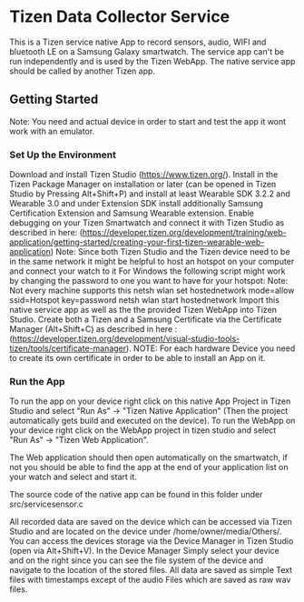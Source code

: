 # Tizen Data Collector Service
This is a Tizen service native App to record sensors, audio, WIFI and bluetooth LE on a Samsung Galaxy smartwatch. The service app can't be run independently and is used by the Tizen WebApp. The native service app should be called by another Tizen app.

## Getting Started

Note: You need and actual device in order to start and test the app it wont work with an emulator.
### Set Up the Environment
Download and install Tizen Studio (https://www.tizen.org/).
Install in the Tizen Package Manager on installation or later (can be opened in Tizen Studio by Pressing Alt+Shift+P) and install at least Wearable SDK 3.2.2 and Wearable 3.0 and under Extension SDK install additionally Samsung Certification Extension and Samsung Wearable extension.
Enable debugging on your Tizen Smartwatch and connect it with Tizen Studio as described in here: (https://developer.tizen.org/development/training/web-application/getting-started/creating-your-first-tizen-wearable-web-application)
    Note: Since both Tizen Studio and the Tizen device need to be in the same network it might be helpful to host an hotspot on your computer and connect your watch to it
        For Windows the following script might work by changing the password to one you want to have for your hotspot: Note: Not every machine supports this
        netsh wlan set hostednetwork mode=allow ssid=Hotspot key=password
        netsh wlan start hostednetwork
Import this native service app as well as the the provided Tizen WebApp into Tizen Studio.
Create both a Tizen and a Samsung Certificate via the Certificate Manager (Alt+Shift+C) as described in here : (https://developer.tizen.org/development/visual-studio-tools-tizen/tools/certificate-manager).
NOTE: For each hardware Device you need to create its own certificate in order to be able to install an App on it.

### Run the App
To run the app on your device right click on this native App Project in Tizen Studio and select "Run As" -> "Tizen Native Application" (Then the project automatically gets build and executed on the device).
To run the WebApp on your device right click on the WebApp project in tizen studio and select "Run As" -> "Tizen Web Application".

The Web application should then open automatically on the smartwatch, if not you should be able to find the app at the end of your application list on your watch and select and start it.

The source code of the native app can be found in this folder under src/servicesensor.c


All recorded data are saved on the device which can be accessed via Tizen Studio and are located on the device under /home/owner/media/Others/. You can access the devices storage via the Device Manager in Tizen Studio (open via Alt+Shift+V). In the Device Manager Simply select your device and on the right since you can see the file system of the device and navigate to the location of the stored files.
All data are saved as simple Text files with timestamps except of the audio Files which are saved as raw wav files.

